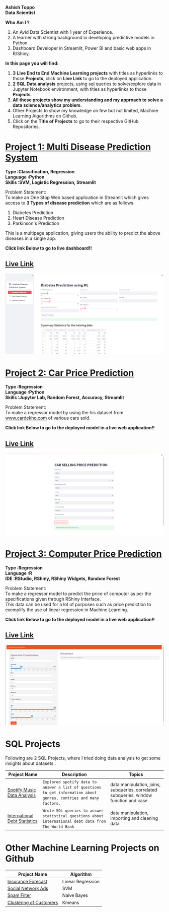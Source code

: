 **Ashish Toppo**  
**Data Scientist**  

**Who Am I ?**   
1. An Avid Data Scientist with 1 year of Experience.
2. A learner with strong background in developing predictive models in Python.
3. Dashboard Developer in Streamlit, Power BI and basic web apps in R/Shiny. 

**In this page you will find:**  
1. **3** **Live End to End Machine Learning projects** with titles as hyperlinks to those **Projects**, click on **Live Link** to go to the deployed application.  
2. **2** **SQL Data analysis** projects, using sql queries to solve/explore data in Jupyter Notebook environment, with titles as hyperlinks to those **Projects**.  
3. **All these projects show my understanding and my approach to solve a data science/analytics problem**.  
4. Other Projects to show my knowledge on few but not limited, Machine Learning Algorithms on Github.  
5. Click on the **Title of Projects** to go to their respective GitHub Repositories.  

# [Project 1: Multi Disease Prediction System](https://github.com/Tashish97/multi-disease)
**Type      :Classification, Regression**   
**Language  :Python**  
**Skills    :SVM, Logistic Regression, Streamlit**  
 
Problem Statement:  
To make an One Stop Web based application in Streamlit which gives access to **3 Types of disease prediction** which are as follows:  
1. Diabetes Prediction  
2. Heart Disease Prediction  
3. Parkinson's Prediction  
  
  This is a multipage application, giving users the ability to predict the above diseases in a single app.  

**Click link Below to go to live dashboard!!**   
## [Live Link](https://tashish97-multi-disease-mdp-s8e7lu.streamlit.app/)  

![](images/mdp.PNG)  

# [Project 2: Car Price Prediction](https://github.com/Tashish97/Car_Price_Prediction_v2)
**Type      :Regression**  
**Language  :Python**  
**Skills    :Jupyter Lab, Random Forest, Accuracy, Streamlit**  
 
Problem Statement:  
To make a regressor model by using the his dataset from www.cardekho.com of various cars sold.  
  
**Click link Below to go to the deployed model in a live web application!!**   
## [Live Link](https://cpp-sqg7.onrender.com/)  

![](images/cpp.PNG)  

# [Project 3: Computer Price Prediction](https://github.com/Tashish97/Model1)
**Type      :Regression**  
**Language  :R**   
**IDE       :RStudio, RShiny, RShiny Widgets, Random Forest**  
 
Problem Statement:  
To make a regressor model to predict the price of computer as per the specifications given through RShiny Interface.  
This data can be used for a lot of purposes such as price prediction to exemplify the use of linear regression in Machine Learning.  

**Click link Below to go to the deployed model in a live web application!!**   
## [Live Link]()  

![](images/ppp.png)  

# SQL Projects  
  
Following are 2 SQL Projects, where I tried doing data analysis to get some insights about datasets .  

**Project Name**  | **Description**   |  **Topics**
------------- | ------------- | ------------------
[Spotify Music Data Analysis](https://github.com/Tashish97/sql-projects/tree/main/music-store-sql)  | `Explored spotify data to answer a list of questions to get information about genres, contries and many factors.` | data manipulation, joins, subqueries, correlated subqueries, window function and case
[International Debt Statistics](https://github.com/Tashish97/sql-projects/tree/main/international-debt)  | `Wrote SQL queries to answer statistical questions about international debt data from The World Bank`  | data manipulation, importing and cleaning data  
  
  

# Other Machine Learning Projects on Github  

**Project Name**  | **Algorithm**    
------------- | ------------- 
[Insurance Forecast ](https://github.com/Tashish97/Linear-Regression)  | Linear Regression  
[Social Network Ads ](https://github.com/Tashish97/SVM)  |  SVM  
[Spam Filter](https://github.com/Tashish97/Naive-Bayes-NLP-)  |  Naive Bayes 
[Clustering of Customers](https://github.com/Tashish97/KMeans)  | Kmeans  
